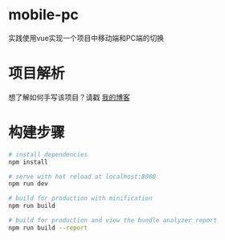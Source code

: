 # mobile-pc

实践使用vue实现一个项目中移动端和PC端的切换

# 项目解析

想了解如何手写该项目？请戳 [我的博客](https://howaboutryze.github.io/take-sth-down/blog/vue/mobile-pc.html)

# 构建步骤

``` bash
# install dependencies
npm install

# serve with hot reload at localhost:8080
npm run dev

# build for production with minification
npm run build

# build for production and view the bundle analyzer report
npm run build --report
```